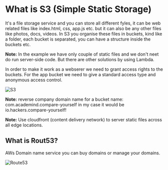 # What is S3 (Simple Static Storage)

It's a file storage service and you can store all different fyles, it can be web related files like index.html, css, app.js etc. but it can also be any other files like photos, docs, videos. In S3 you organise these files in buckets, kind like a folder, each bucket is separated, you can have a structure inside the buckets etc.

**Note:** In the example we have only couple of static files and we don't neet do run server-side code. But there are other solutions by using Lambda.

In order to make it work as a webserer we need to grant access rights to the buckets. For the app bucket we need to give a standard access type and anonymous access control.

![S3](https://github.com/mittyo/javascript-pocketguide/blob/master/serverless/images/aws-s3-overview.png)

**Note:** reverse company domain name for a bucket name: com.academind.compare-yourself in my case it would be io.hackers.compare-yourself!

**Note:** Use cloudfront (content delivery network) to server static files across all edge locations.

## What is Rout53?

AWs Domain name service you can buy domains or manage your domains. 

![Route53](https://github.com/mittyo/javascript-pocketguide/blob/master/serverless/images/aws-route53.png)